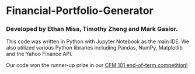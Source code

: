 # Financial-Portfolio-Generator

### Developed by Ethan Misa, Timothy Zheng and Mark Gasior.

This code was written in Python with Jupyter Notebook as the main IDE. We also utilized various Python libraries including Pandas, NumPy, Matplotlib and the Yahoo Finance API.

Our code won the runner-up prize in our [CFM 101 end-of-term competition!](https://uwaterloo.ca/school-of-accounting-and-finance/news/congratulations-teams-won-cfm-101-team-competition) 


